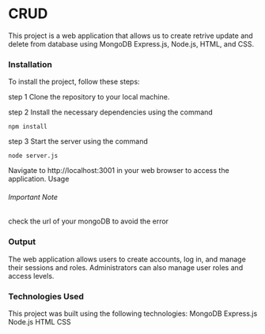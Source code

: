 <h1>CRUD</h1>

This project is a web application that allows us to create retrive update and delete from database using MongoDB Express.js, Node.js, HTML, and CSS.

<h3>Installation</h3>
To install the project, follow these steps:

 step 1 Clone the repository to your local machine.


step 2 Install the necessary dependencies using the command 

```
npm install
```
step 3 Start the server using the command 
```
node server.js
```
Navigate to http://localhost:3001 in your web browser to access the application.
Usage
<h6>Important Note</h6>
<p>check the url of your mongoDB to avoid the error<p>
<h3>Output</h3>
The web application allows users to create accounts, log in, and manage their sessions and roles. Administrators can also manage user roles and access levels.

<h3>Technologies Used</h3>
This project was built using the following technologies:
MongoDB
Express.js
Node.js
HTML
CSS

